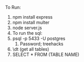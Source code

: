 To Run:
1. npm install express
2. npm install multer
3. node server.js
4. To run the sql: 
5. psql -p 5433 -U postgres
   1. Password; treehacks
6. \dt (get all tables)
7. SELECT * FROM (TABLE NAME) 
